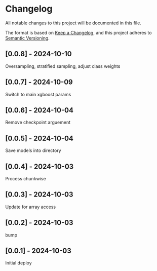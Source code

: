 # Changelog
All notable changes to this project will be documented in this file.

The format is based on [Keep a Changelog](https://keepachangelog.com/en/1.0.0/),
and this project adheres to [Semantic Versioning](https://semver.org/spec/v2.0.0.html).

## [0.0.8] - 2024-10-10
Oversampling, stratified sampling, adjust class weights

## [0.0.7] - 2024-10-09
Switch to main xgboost params

## [0.0.6] - 2024-10-04
Remove checkpoint arguement

## [0.0.5] - 2024-10-04
Save models into directory

## [0.0.4] - 2024-10-03
Process chunkwise

## [0.0.3] - 2024-10-03
Update for array access

## [0.0.2] - 2024-10-03
bump

## [0.0.1] - 2024-10-03
Initial deploy
